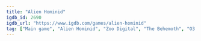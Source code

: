 ```yaml
---
title: "Alien Hominid"
igdb_id: 2690
igdb_url: "https://www.igdb.com/games/alien-hominid"
tag: ["Main game", "Alien Hominid", "Zoo Digital", "The Behemoth", "O3 Entertainment", "Shooter", "Platform", "Single player", "Co-operative", "Split screen", "Side view", "Action", "Science fiction", "Comedy"]
---
```

